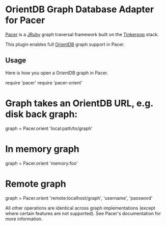 # OrientDB Graph Database Adapter for Pacer

[Pacer](https://github.com/pangloss/pacer) is a
[JRuby](http://jruby.org) graph traversal framework built on the
[Tinkerpop](http://www.tinkerpop.com) stack.

This plugin enables full
[OrientDB](http://http://www.orientechnologies.com/) graph support in Pacer.


## Usage

Here is how you open a OrientDB graph in Pacer.

  require 'pacer'
  require 'pacer-orient'

  # Graph takes an OrientDB URL, e.g. disk back graph:
  graph = Pacer.orient 'local:path/to/graph'

  # In memory graph
  graph = Pacer.orient 'memory:foo'

  # Remote graph
  graph = Pacer.orient 'remote:localhost/graph', 'username', 'password'

All other operations are identical across graph implementations (except
where certain features are not supported). See Pacer's documentation for
more information.

